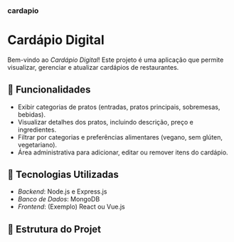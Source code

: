 ### cardapio
# Cardápio Digital

Bem-vindo ao *Cardápio Digital*! Este projeto é uma aplicação que permite visualizar, gerenciar e atualizar cardápios de restaurantes.

## 📜 Funcionalidades

- Exibir categorias de pratos (entradas, pratos principais, sobremesas, bebidas).
- Visualizar detalhes dos pratos, incluindo descrição, preço e ingredientes.
- Filtrar por categorias e preferências alimentares (vegano, sem glúten, vegetariano).
- Área administrativa para adicionar, editar ou remover itens do cardápio.

## 🚀 Tecnologias Utilizadas

- *Backend*: Node.js e Express.js
- *Banco de Dados*: MongoDB
- *Frontend*: (Exemplo) React ou Vue.js

## 📂 Estrutura do Projet